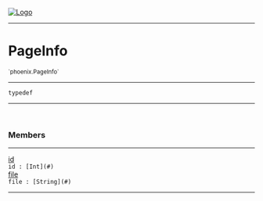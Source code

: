 
[![Logo](../../images/logo.png)](../../api/index.html)

---



<h1>PageInfo</h1>
<small>`phoenix.PageInfo`</small>



---

`typedef`

---

&nbsp;
&nbsp;



<h3>Members</h3> <hr/><span class="member apipage">
                <a name="id"><a class="lift" href="#id">id</a></a><div class="clear"></div><code class="signature apipage">id : [Int](#)</code><br/></span>
            <span class="small_desc_flat"></span><span class="member apipage">
                <a name="file"><a class="lift" href="#file">file</a></a><div class="clear"></div><code class="signature apipage">file : [String](#)</code><br/></span>
            <span class="small_desc_flat"></span>







---

&nbsp;
&nbsp;
&nbsp;
&nbsp;